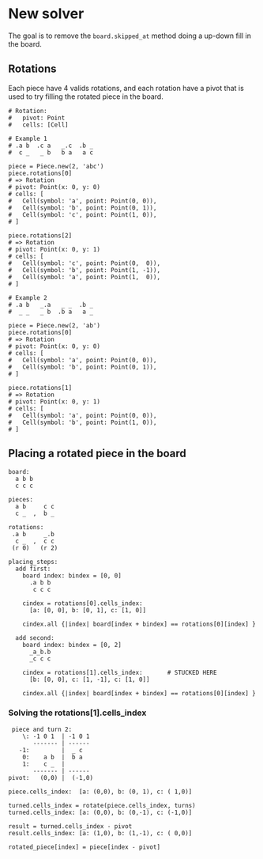 # New solver

The goal is to remove the `board.skipped_at` method doing
a up-down fill in the board.

## Rotations

Each piece have 4 valids rotations, and each rotation have
a pivot that is used to try filling the rotated piece in
the board.

    # Rotation:
    #   pivot: Point
    #   cells: [Cell]

    # Example 1
    # .a b  .c a   _.c  .b _
    #  c _   _ b   b a   a c

    piece = Piece.new(2, 'abc')
    piece.rotations[0]
    # => Rotation
    # pivot: Point(x: 0, y: 0)
    # cells: [
    #   Cell(symbol: 'a', point: Point(0, 0)),
    #   Cell(symbol: 'b', point: Point(0, 1)),
    #   Cell(symbol: 'c', point: Point(1, 0)),
    # ]

    piece.rotations[2]
    # => Rotation
    # pivot: Point(x: 0, y: 1)
    # cells: [
    #   Cell(symbol: 'c', point: Point(0,  0)),
    #   Cell(symbol: 'b', point: Point(1, -1)),
    #   Cell(symbol: 'a', point: Point(1,  0)),
    # ]

    # Example 2
    # .a b   _.a   _ _  .b _
    #  _ _   _ b  .b a   a _

    piece = Piece.new(2, 'ab')
    piece.rotations[0]
    # => Rotation
    # pivot: Point(x: 0, y: 0)
    # cells: [
    #   Cell(symbol: 'a', point: Point(0, 0)),
    #   Cell(symbol: 'b', point: Point(0, 1)),
    # ]

    piece.rotations[1]
    # => Rotation
    # pivot: Point(x: 0, y: 1)
    # cells: [
    #   Cell(symbol: 'a', point: Point(0, 0)),
    #   Cell(symbol: 'b', point: Point(1, 0)),
    # ]

## Placing a rotated piece in the board

    board:
      a b b
      c c c

    pieces:
      a b     c c
      c _  ,  b _

    rotations:
     .a b     _.b
      c _  ,  c c
     (r 0)   (r 2)

    placing_steps:
      add first:
        board index: bindex = [0, 0]
          .a b b
           c c c

        cindex = rotations[0].cells_index:
          [a: [0, 0], b: [0, 1], c: [1, 0]]

        cindex.all {|index| board[index + bindex] == rotations[0][index] }

      add second:
        board index: bindex = [0, 2]
          _a_b.b
          _c c c

        cindex = rotations[1].cells_index:       # STUCKED HERE
          [b: [0, 0], c: [1, -1], c: [1, 0]]

        cindex.all {|index| board[index + bindex] == rotations[0][index] }

### Solving the rotations[1].cells_index

     piece and turn 2:
        \: -1 0 1  | -1 0 1
           ------- | ------
       -1:         |  _ c
        0:    a b  |  b a
        1:    c _  |
           ------- | ------
    pivot:   (0,0) |  (-1,0)

    piece.cells_index:  [a: (0,0), b: (0, 1), c: ( 1,0)]

    turned.cells_index = rotate(piece.cells_index, turns)
    turned.cells_index: [a: (0,0), b: (0,-1), c: (-1,0)]

    result = turned.cells_index - pivot
    result.cells_index: [a: (1,0), b: (1,-1), c: ( 0,0)]

    rotated_piece[index] = piece[index - pivot]
